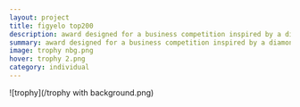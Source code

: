 ```yaml
---
layout: project
title: figyelo top200
description: award designed for a business competition inspired by a diamond and the motion of lifting up an award
summary: award designed for a business competition inspired by a diamond and the motion of lifting up an award
image: trophy nbg.png
hover: trophy 2.png
category: individual
---
```


![trophy](/trophy with background.png)
